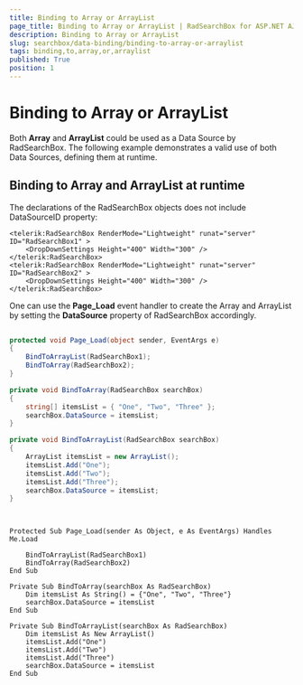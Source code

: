```yaml
---
title: Binding to Array or ArrayList
page_title: Binding to Array or ArrayList | RadSearchBox for ASP.NET AJAX Documentation
description: Binding to Array or ArrayList
slug: searchbox/data-binding/binding-to-array-or-arraylist
tags: binding,to,array,or,arraylist
published: True
position: 1
---
```


# Binding to Array or ArrayList



Both **Array** and **ArrayList** could be used as a Data Source by RadSearchBox. The following example demonstrates a valid use of both Data Sources, defining them at runtime.

## Binding to Array and ArrayList at runtime

The declarations of the RadSearchBox objects does not include DataSourceID property:

````ASPNET
<telerik:RadSearchBox RenderMode="Lightweight" runat="server" ID="RadSearchBox1" >
	<DropDownSettings Height="400" Width="300" />
</telerik:RadSearchBox>
<telerik:RadSearchBox RenderMode="Lightweight" runat="server" ID="RadSearchBox2" >
	<DropDownSettings Height="400" Width="300" />
</telerik:RadSearchBox>
````



One can use the **Page_Load** event handler to create the Array and ArrayList by setting the **DataSource** property of RadSearchBox accordingly.



````C#
	
protected void Page_Load(object sender, EventArgs e)
{
	BindToArrayList(RadSearchBox1);
	BindToArray(RadSearchBox2);
}

private void BindToArray(RadSearchBox searchBox)
{
	string[] itemsList = { "One", "Two", "Three" };
	searchBox.DataSource = itemsList;
}

private void BindToArrayList(RadSearchBox searchBox)
{
	ArrayList itemsList = new ArrayList();
	itemsList.Add("One");
	itemsList.Add("Two");
	itemsList.Add("Three");
	searchBox.DataSource = itemsList;
}
	
````
````VB.NET
	
Protected Sub Page_Load(sender As Object, e As EventArgs) Handles Me.Load

	BindToArrayList(RadSearchBox1)
	BindToArray(RadSearchBox2)
End Sub

Private Sub BindToArray(searchBox As RadSearchBox)
	Dim itemsList As String() = {"One", "Two", "Three"}
	searchBox.DataSource = itemsList
End Sub

Private Sub BindToArrayList(searchBox As RadSearchBox)
	Dim itemsList As New ArrayList()
	itemsList.Add("One")
	itemsList.Add("Two")
	itemsList.Add("Three")
	searchBox.DataSource = itemsList
End Sub
	
````


